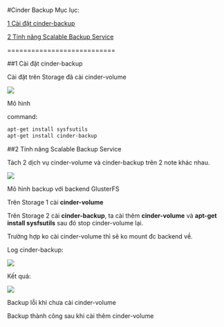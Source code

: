 #Cinder Backup
Mục lục:

[1 Cài đặt cinder-backup](#1)

[2 Tính năng Scalable Backup Service](#2)

===========================

<a name="1"></a>
##1 Cài đặt cinder-backup

Cài đặt trên Storage đã cài cinder-volume 

<img src=http://i.imgur.com/K38igmX.png>

Mô hình

command: 
```sh
apt-get install sysfsutils
apt-get install cinder-backup
```

<a name="2"></a>
##2 Tính năng Scalable Backup Service

Tách 2 dịch vụ cinder-volume và cinder-backup trên 2 note khác nhau.

<img src=http://i.imgur.com/hzoIy5T.png>

Mô hình backup với backend GlusterFS

Trên Storage 1 cài **cinder-volume**

Trên Storage 2 cài **cinder-backup**, ta cài thêm **cinder-volume** và **apt-get install sysfsutils** sau đó stop cinder-volume lại. 

Trường hợp ko cài cinder-volume thì sẽ ko mount đc backend về. 

Log cinder-backup:

<img src=http://i.imgur.com/or6DUUc.png>

Kết quả:

<img src=http://i.imgur.com/jBQTtnR.png>

Backup lỗi khi chưa cài cinder-volume

Backup thành công sau khi cài thêm cinder-volume





